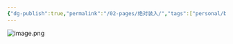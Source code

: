 ```yaml
---
{"dg-publish":true,"permalink":"/02-pages/绝对装入/","tags":["personal/blog","os"]}
---
```


![image.png](https://yelanyanyu-img-bed.oss-cn-hangzhou.aliyuncs.com/img/blog/2024/09/20240911210253.png)
